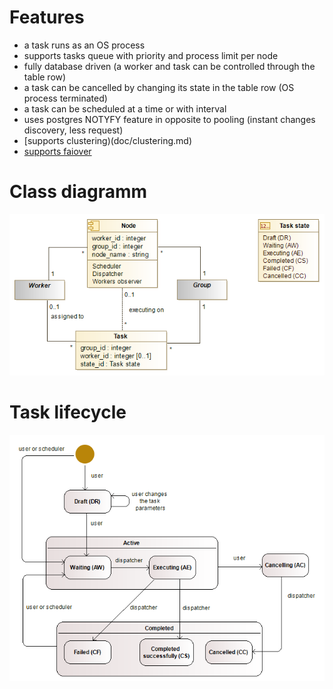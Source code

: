 # Features
* a task runs as an OS process
* supports tasks queue with priority and process limit per node
* fully database driven (a worker and task can be controlled through the table row)
* a task can be cancelled by changing its state in the table row (OS process terminated)
* a task can be scheduled at a time or with interval
* uses postgres NOTYFY feature in opposite to pooling (instant changes discovery, less request)
* [supports clustering)(doc/clustering.md)
* [supports faiover](doc/failover.md)

# Class diagramm
![Class diagramm](doc/images/classes.png)

# Task lifecycle
![Task lifecycle](doc/images/task_lifecycle.png)
